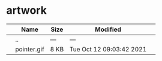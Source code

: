 artwork
=======

<table><thead><tr class="header"><th></th><th>Name</th><th>Size</th><th>Modified</th><th></th></tr></thead><tbody><tr class="odd"><td></td><td><span class="goup">..</span></td><td>—</td><td>—</td><td></td></tr><tr class="even"><td></td><td><span class="name">pointer.gif</span></td><td>8 KB</td><td>Tue Oct 12 09:03:42 2021</td><td></td></tr></tbody></table>
